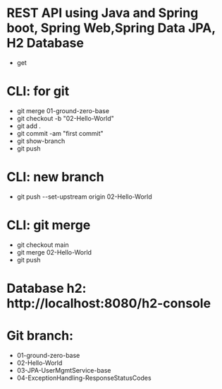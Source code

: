 # REST API using Java and Spring boot, Spring Web,Spring Data JPA, H2 Database
- get
# CLI: for git
- git merge 01-ground-zero-base
- git checkout -b "02-Hello-World"
- git add .
- git commit -am "first commit"
- git show-branch
- git push
# CLI: new branch
- git push --set-upstream origin 02-Hello-World

# CLI: git merge
- git checkout main
- git merge 02-Hello-World
- git push
# Database h2: http://localhost:8080/h2-console
# Git branch:
- 01-ground-zero-base
- 02-Hello-World
- 03-JPA-UserMgmtService-base
- 04-ExceptionHandling-ResponseStatusCodes
